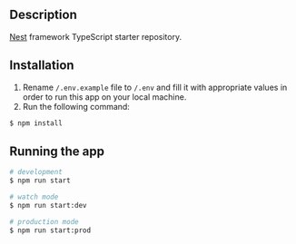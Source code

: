 ## Description

[Nest](https://github.com/nestjs/nest) framework TypeScript starter repository.

## Installation
1. Rename `/.env.example` file to `/.env` and fill it with appropriate values in order to run this app on your local machine.
2. Run the following command:
```bash
$ npm install
```

## Running the app

```bash
# development
$ npm run start

# watch mode
$ npm run start:dev

# production mode
$ npm run start:prod
```

